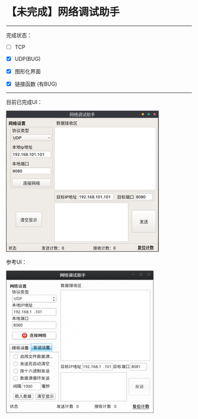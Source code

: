 #  【未完成】网络调试助手

---

完成状态：

- [ ] TCP
- [x] UDP(BUG)
- [x] 图形化界面
- [x] 链接函数 (有BUG)



---

目前已完成UI：

<img src="images/2.png" style="width:414px;" />



参考UI：

<img src="images/1.png" alt="示例"  />











